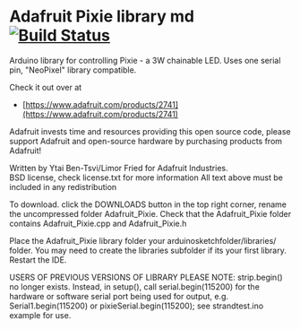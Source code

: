 # Adafruit Pixie library md [![Build Status](https://travis-ci.com/adafruit/Adafruit_Pixie.svg?branch=master)](https://travis-ci.com/adafruit/Adafruit_Pixie)

Arduino library for controlling Pixie - a 3W chainable LED. Uses one serial pin, "NeoPixel" library compatible.

Check it out over at 

* [https://www.adafruit.com/products/2741](https://www.adafruit.com/products/2741)

Adafruit invests time and resources providing this open source code, 
please support Adafruit and open-source hardware by purchasing 
products from Adafruit!

Written by Ytai Ben-Tsvi/Limor Fried for Adafruit Industries.  
BSD license, check license.txt for more information
All text above must be included in any redistribution

To download. click the DOWNLOADS button in the top right corner, rename the uncompressed folder Adafruit_Pixie. Check that the Adafruit_Pixie folder contains Adafruit_Pixie.cpp and Adafruit_Pixie.h

Place the Adafruit_Pixie library folder your arduinosketchfolder/libraries/ folder. You may need to create the libraries subfolder if its your first library. Restart the IDE.

USERS OF PREVIOUS VERSIONS OF LIBRARY PLEASE NOTE: strip.begin() no longer exists. Instead, in setup(), call serial.begin(115200) for the hardware or software serial port being used for output, e.g. Serial1.begin(115200) or pixieSerial.begin(115200); see strandtest.ino example for use.
